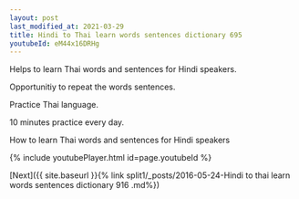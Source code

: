```yaml
---
layout: post
last_modified_at: 2021-03-29
title: Hindi to Thai learn words sentences dictionary 695 
youtubeId: eM44x16DRHg
---
```

 
 
Helps to learn Thai words and sentences for Hindi speakers.

Opportunitiy to repeat the words sentences. 

Practice Thai language. 
 
10 minutes practice every day. 
 
How to learn Thai words and sentences for Hindi speakers 
 
{% include youtubePlayer.html id=page.youtubeId %}
 
 
[Next]({{ site.baseurl }}{% link  split1/_posts/2016-05-24-Hindi to thai learn words sentences dictionary 916 .md%})
 

